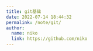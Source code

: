 ```yaml
---
title: git基础
date: 2022-07-14 18:44:32
permalink: /note/git/
author: 
  name: niko
  link: https://github.com/niko
---
```

